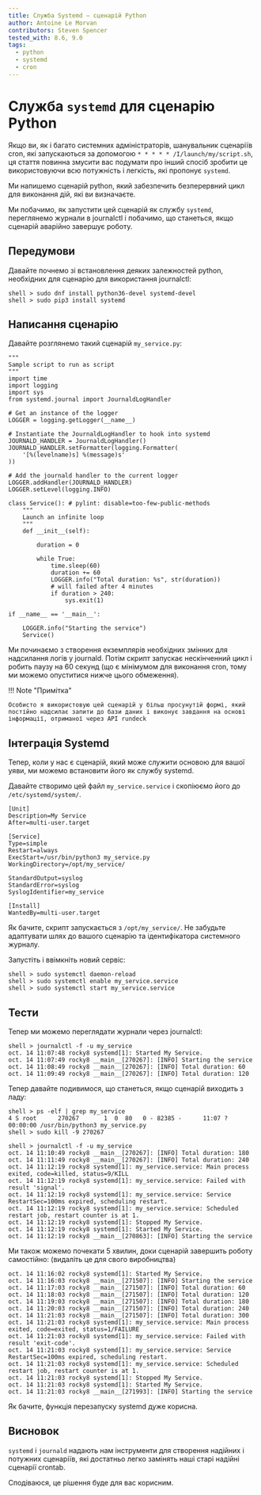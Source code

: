 ```yaml
---
title: Служба Systemd – сценарій Python
author: Antoine Le Morvan
contributors: Steven Spencer
tested_with: 8.6, 9.0
tags:
  - python
  - systemd
  - cron
---
```


# Служба `systemd` для сценарію Python

Якщо ви, як і багато системних адміністраторів, шанувальник сценаріїв cron, які запускаються за допомогою `* * * * * /I/launch/my/script.sh`, ця стаття повинна змусити вас подумати про інший спосіб зробити це використовуючи всю потужність і легкість, які пропонує `systemd`.

Ми напишемо сценарій python, який забезпечить безперервний цикл для виконання дій, які ви визначаєте.

Ми побачимо, як запустити цей сценарій як службу `systemd`, переглянемо журнали в journalctl і побачимо, що станеться, якщо сценарій аварійно завершує роботу.

## Передумови

Давайте почнемо зі встановлення деяких залежностей python, необхідних для сценарію для використання journalctl:

```
shell > sudo dnf install python36-devel systemd-devel
shell > sudo pip3 install systemd
```

## Написання сценарію

Давайте розглянемо такий сценарій `my_service.py`:

```
"""
Sample script to run as script
"""
import time
import logging
import sys
from systemd.journal import JournaldLogHandler

# Get an instance of the logger
LOGGER = logging.getLogger(__name__)

# Instantiate the JournaldLogHandler to hook into systemd
JOURNALD_HANDLER = JournaldLogHandler()
JOURNALD_HANDLER.setFormatter(logging.Formatter(
    '[%(levelname)s] %(message)s'
))

# Add the journald handler to the current logger
LOGGER.addHandler(JOURNALD_HANDLER)
LOGGER.setLevel(logging.INFO)

class Service(): # pylint: disable=too-few-public-methods
    """
    Launch an infinite loop
    """
    def __init__(self):

        duration = 0

        while True:
            time.sleep(60)
            duration += 60
            LOGGER.info("Total duration: %s", str(duration))
            # will failed after 4 minutes
            if duration > 240:
                sys.exit(1)

if __name__ == '__main__':

    LOGGER.info("Starting the service")
    Service()
```

Ми починаємо з створення екземплярів необхідних змінних для надсилання логів у journald. Потім скрипт запускає нескінченний цикл і робить паузу на 60 секунд (що є мінімумом для виконання cron, тому ми можемо опуститися нижче цього обмеження).

!!! Note "Примітка"

    Особисто я використовую цей сценарій у більш просунутій формі, який постійно надсилає запити до бази даних і виконує завдання на основі інформації, отриманої через API rundeck

## Інтеграція Systemd

Тепер, коли у нас є сценарій, який може служити основою для вашої уяви, ми можемо встановити його як службу systemd.

Давайте створимо цей файл `my_service.service` і скопіюємо його до `/etc/systemd/system/`.

```
[Unit]
Description=My Service
After=multi-user.target

[Service]
Type=simple
Restart=always
ExecStart=/usr/bin/python3 my_service.py
WorkingDirectory=/opt/my_service/

StandardOutput=syslog
StandardError=syslog
SyslogIdentifier=my_service

[Install]
WantedBy=multi-user.target
```

Як бачите, скрипт запускається з `/opt/my_service/`. Не забудьте адаптувати шлях до вашого сценарію та ідентифікатора системного журналу.

Запустіть і ввімкніть новий сервіс:

```
shell > sudo systemctl daemon-reload
shell > sudo systemctl enable my_service.service
shell > sudo systemctl start my_service.service
```

## Тести

Тепер ми можемо переглядати журнали через journalctl:

```
shell > journalctl -f -u my_service
oct. 14 11:07:48 rocky8 systemd[1]: Started My Service.
oct. 14 11:07:49 rocky8 __main__[270267]: [INFO] Starting the service
oct. 14 11:08:49 rocky8 __main__[270267]: [INFO] Total duration: 60
oct. 14 11:09:49 rocky8 __main__[270267]: [INFO] Total duration: 120
```

Тепер давайте подивимося, що станеться, якщо сценарій виходить з ладу:

```
shell > ps -elf | grep my_service
4 S root      270267       1  0  80   0 - 82385 -      11:07 ?        00:00:00 /usr/bin/python3 my_service.py
shell > sudo kill -9 270267
```

```
shell > journalctl -f -u my_service
oct. 14 11:10:49 rocky8 __main__[270267]: [INFO] Total duration: 180
oct. 14 11:11:49 rocky8 __main__[270267]: [INFO] Total duration: 240
oct. 14 11:12:19 rocky8 systemd[1]: my_service.service: Main process exited, code=killed, status=9/KILL
oct. 14 11:12:19 rocky8 systemd[1]: my_service.service: Failed with result 'signal'.
oct. 14 11:12:19 rocky8 systemd[1]: my_service.service: Service RestartSec=100ms expired, scheduling restart.
oct. 14 11:12:19 rocky8 systemd[1]: my_service.service: Scheduled restart job, restart counter is at 1.
oct. 14 11:12:19 rocky8 systemd[1]: Stopped My Service.
oct. 14 11:12:19 rocky8 systemd[1]: Started My Service.
oct. 14 11:12:19 rocky8 __main__[270863]: [INFO] Starting the service
```

Ми також можемо почекати 5 хвилин, доки сценарій завершить роботу самостійно: (видаліть це для свого виробництва)

```
oct. 14 11:16:02 rocky8 systemd[1]: Started My Service.
oct. 14 11:16:03 rocky8 __main__[271507]: [INFO] Starting the service
oct. 14 11:17:03 rocky8 __main__[271507]: [INFO] Total duration: 60
oct. 14 11:18:03 rocky8 __main__[271507]: [INFO] Total duration: 120
oct. 14 11:19:03 rocky8 __main__[271507]: [INFO] Total duration: 180
oct. 14 11:20:03 rocky8 __main__[271507]: [INFO] Total duration: 240
oct. 14 11:21:03 rocky8 __main__[271507]: [INFO] Total duration: 300
oct. 14 11:21:03 rocky8 systemd[1]: my_service.service: Main process exited, code=exited, status=1/FAILURE
oct. 14 11:21:03 rocky8 systemd[1]: my_service.service: Failed with result 'exit-code'.
oct. 14 11:21:03 rocky8 systemd[1]: my_service.service: Service RestartSec=100ms expired, scheduling restart.
oct. 14 11:21:03 rocky8 systemd[1]: my_service.service: Scheduled restart job, restart counter is at 1.
oct. 14 11:21:03 rocky8 systemd[1]: Stopped My Service.
oct. 14 11:21:03 rocky8 systemd[1]: Started My Service.
oct. 14 11:21:03 rocky8 __main__[271993]: [INFO] Starting the service
```

Як бачите, функція перезапуску systemd дуже корисна.

## Висновок

`systemd` і `journald` надають нам інструменти для створення надійних і потужних сценаріїв, які достатньо легко замінять наші старі надійні сценарії crontab.

Сподіваюся, це рішення буде для вас корисним.

